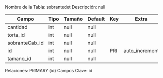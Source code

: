 
  Nombre de la Tabla: sobrantedet
  Descripción: null

| Campo          | Tipo | Tamaño    |  Default    | Key | Extra | Description | 
|----------------|------|-----------|-------------|-----|-------|-------------|
|cantidad| int| null |null |  | | null |
|torta_id| int| null |null |  | | null |
|sobranteCab_id| int| null |null |  | | null |
|id| int| null |null | PRI | auto_increment| null |
|tamano_id| int| null |null |  | | null |

Relaciones:  PRIMARY (id) 
Campos Clave: id
